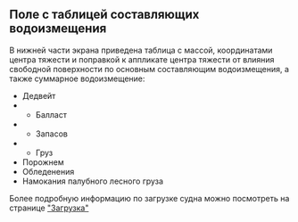 ## Поле с таблицей составляющих водоизмещения
В нижней части экрана приведена таблица с массой, координатами центра тяжести и поправкой к аппликате центра тяжести от влияния свободной поверхности по основным составляющим водоизмещения, а также суммарное водоизмещение:
- Дедвейт
- - Балласт
- - Запасов
- - Груз
- Порожнем
- Обледенения
- Намокания палубного лесного груза

Более подробную информацию по загрузке судна можно посмотреть на странице ["Загрузка"](/docs/user-guide/ru/part05_loading/part05_loading.md)